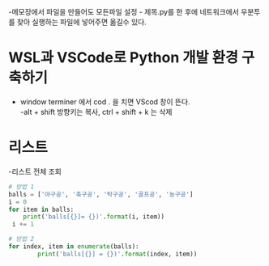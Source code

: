 -메모장에서 파일을 만들어도 모든파일 설정 - 제목.py를 한 후에 네트워크에서 우분투를 찾아 실행하는 파일에 넣어주면 옮길수 있다.

# WSL과 VSCode로 Python 개발 환경 구축하기
- window terminer 에서 cod . 을 치면 VScod 창이 뜬다.  
-alt + shift 방향키는 복사,  ctrl + shift + k 는 삭제 
# 리스트
-리스트 전체 조회
```python  VScode
# 방법 1
balls = ['야구공', '축구공', '탁구공', '골프공', '농구공']
i = 0
for item in balls:
    print('balls[{}]= {})'.format(i, item))
 i += 1

# 방법 2
for index, item in enumerate(balls):
        print('balls[{}] = {})'.format(index, item))
```
